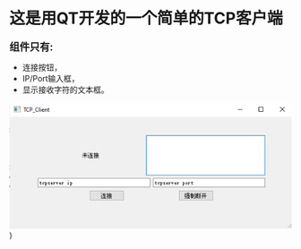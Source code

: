 # 这是用QT开发的一个简单的TCP客户端
__<font size="4">组件只有:</font>__
+ 连接按钮，
+ IP/Port输入框，
+ 显示接收字符的文本框。
  
 ![如图](https://github.com/glasswarm/QT_Projrct/blob/master/Project/TCP_Client/photo/1.png#pic_center))